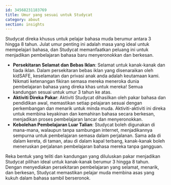 ```yaml
---
id: 34568231183769
title: Umur yang sesuai untuk Studycat
category: about
section: insights
---
```

Studycat direka khusus untuk pelajar bahasa muda berumur antara 3 hingga 8 tahun. Julat umur penting ini adalah masa yang ideal untuk mempelajari bahasa, dan Studycat memanfaatkan peluang ini untuk menjadikan pembelajaran bahasa baru menyeronokkan dan berkesan.

- **Persekitaran Selamat dan Bebas Iklan**: Selamat untuk kanak-kanak dan tiada iklan. Dalam persekitaran bebas iklan yang disenaraikan oleh kidSAFE, keselamatan dan privasi anak anda adalah keutamaan kami. Nikmati ketenangan fikiran semasa mereka meneroka dunia pembelajaran bahasa yang direka khas untuk mereka! Semua kandungan sesuai untuk umur 3 tahun ke atas.
- **Aktiviti Direka Pakar**: Aktiviti Studycat dihasilkan oleh pakar bahasa dan pendidikan awal, memastikan setiap pelajaran sesuai dengan perkembangan dan menarik untuk minda muda. Aktiviti-aktiviti ini direka untuk membina keyakinan dan kemahiran bahasa secara berkesan, menjadikan proses pembelajaran lancar dan menyeronokkan.
- **Kebolehan Pembelajaran Luar Talian**: Studycat boleh digunakan di mana-mana, walaupun tanpa sambungan internet, menjadikannya sempurna untuk pembelajaran semasa dalam perjalanan. Sama ada di dalam kereta, di taman, atau di dalam kapal terbang, kanak-kanak boleh meneruskan perjalanan pembelajaran bahasa mereka tanpa gangguan.

Reka bentuk yang teliti dan kandungan yang diluluskan pakar menjadikan Studycat pilihan ideal untuk kanak-kanak berumur 3 hingga 8 tahun. Dengan menyediakan persekitaran pembelajaran yang selamat, menarik, dan berkesan, Studycat memastikan pelajar muda membina asas yang kukuh dalam bahasa sambil berseronok.

